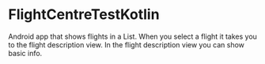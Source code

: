 # FlightCentreTestKotlin
Android app that shows flights in a List. When you select a flight it takes you to the flight description view. In the flight description view you can show basic info.
